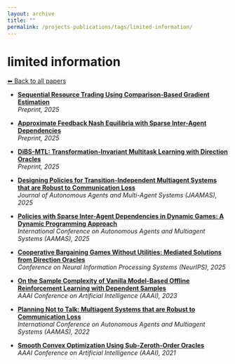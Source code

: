 ```yaml
---
layout: archive
title: ""
permalink: /projects-publications/tags/limited-information/
---
```


# limited information
[⬅ Back to all papers](../../)

- **[Sequential Resource Trading Using Comparison-Based Gradient Estimation](../papers.md)**  
  *Preprint, 2025*

- **[Approximate Feedback Nash Equilibria with Sparse Inter-Agent Dependencies](../papers.md)**  
  *Preprint, 2025*

- **[DiBS-MTL: Transformation-Invariant Multitask Learning with Direction Oracles](../papers.md)**  
  *Preprint, 2025*

- **[Designing Policies for Transition-Independent Multiagent Systems that are Robust to Communication Loss](../papers.md)**  
  *Journal of Autonomous Agents and Multi-Agent Systems (JAAMAS), 2025*

- **[Policies with Sparse Inter-Agent Dependencies in Dynamic Games: A Dynamic Programming Approach](../papers.md)**  
  *International Conference on Autonomous Agents and Multiagent Systems (AAMAS), 2025*

- **[Cooperative Bargaining Games Without Utilities: Mediated Solutions from Direction Oracles](../papers.md)**  
  *Conference on Neural Information Processing Systems (NeurIPS), 2025*

- **[On the Sample Complexity of Vanilla Model-Based Offline Reinforcement Learning with Dependent Samples](../papers.md)**  
  *AAAI Conference on Artificial Intelligence (AAAI), 2023*

- **[Planning Not to Talk: Multiagent Systems that are Robust to Communication Loss](../papers.md)**  
  *International Conference on Autonomous Agents and Multiagent Systems (AAMAS), 2022*

- **[Smooth Convex Optimization Using Sub-Zeroth-Order Oracles](../papers.md)**  
  *AAAI Conference on Artificial Intelligence (AAAI), 2021*